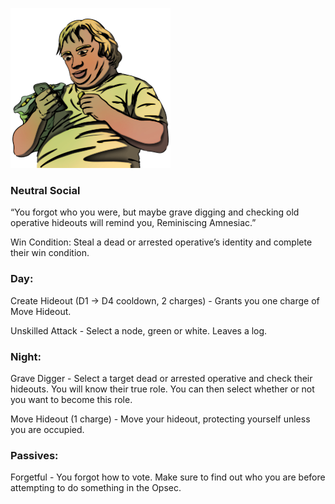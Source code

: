 ![reminiscingamnesiac.png](Images/reminiscingamnesiac.png)

### **Neutral Social**

“You forgot who you were, but maybe grave digging and checking old operative hideouts will remind you, Reminiscing Amnesiac.”

Win Condition: Steal a dead or arrested operative’s identity and complete their win condition.

### **Day:**

Create Hideout (D1 -> D4 cooldown, 2 charges) - Grants you one charge of Move Hideout.

Unskilled Attack - Select a node, green or white. Leaves a log.

### **Night:**

Grave Digger - Select a target dead or arrested operative and check their hideouts. You will know their true role. You can then select whether or not you want to become this role.

Move Hideout (1 charge) - Move your hideout, protecting yourself unless you are occupied.

### **Passives:**

Forgetful - You forgot how to vote. Make sure to find out who you are before attempting to do something in the Opsec.
